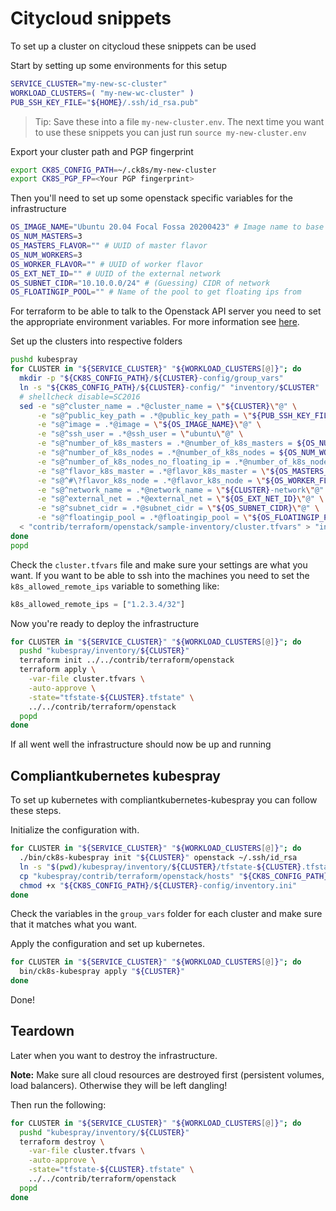 # Citycloud snippets

To set up a cluster on citycloud these snippets can be used

Start by setting up some environments for this setup

```bash
SERVICE_CLUSTER="my-new-sc-cluster"
WORKLOAD_CLUSTERS=( "my-new-wc-cluster" )
PUB_SSH_KEY_FILE="${HOME}/.ssh/id_rsa.pub"
```

> Tip:
> Save these into a file `my-new-cluster.env`.
> The next time you want to use these snippets you can just run `source my-new-cluster.env`

Export your cluster path and PGP fingerprint

```bash
export CK8S_CONFIG_PATH=~/.ck8s/my-new-cluster
export CK8S_PGP_FP=<Your PGP fingerprint>
```

Then you'll need to set up some openstack specific variables for the infrastructure

```bash
OS_IMAGE_NAME="Ubuntu 20.04 Focal Fossa 20200423" # Image name to base VMs on
OS_NUM_MASTERS=3
OS_MASTERS_FLAVOR="" # UUID of master flavor
OS_NUM_WORKERS=3
OS_WORKER_FLAVOR="" # UUID of worker flavor
OS_EXT_NET_ID="" # UUID of the external network
OS_SUBNET_CIDR="10.10.0.0/24" # (Guessing) CIDR of network
OS_FLOATINGIP_POOL="" # Name of the pool to get floating ips from
```

For terraform to be able to talk to the Openstack API server you need to set the appropriate environment variables.
For more information see [here](https://docs.openstack.org/newton/user-guide/common/cli-set-environment-variables-using-openstack-rc.html).

Set up the clusters into respective folders

```bash
pushd kubespray
for CLUSTER in "${SERVICE_CLUSTER}" "${WORKLOAD_CLUSTERS[@]}"; do
  mkdir -p "${CK8S_CONFIG_PATH}/${CLUSTER}-config/group_vars"
  ln -s "${CK8S_CONFIG_PATH}/${CLUSTER}-config/" "inventory/$CLUSTER"
  # shellcheck disable=SC2016
  sed -e "s@^cluster_name = .*@cluster_name = \"${CLUSTER}\"@" \
      -e "s@^public_key_path = .*@public_key_path = \"${PUB_SSH_KEY_FILE}\"@" \
      -e "s@^image = .*@image = \"${OS_IMAGE_NAME}\"@" \
      -e "s@^ssh_user = .*@ssh_user = \"ubuntu\"@" \
      -e "s@^number_of_k8s_masters = .*@number_of_k8s_masters = ${OS_NUM_MASTERS}@" \
      -e "s@^number_of_k8s_nodes = .*@number_of_k8s_nodes = ${OS_NUM_WORKERS}@" \
      -e "s@^number_of_k8s_nodes_no_floating_ip = .*@number_of_k8s_nodes_no_floating_ip = 0@" \
      -e "s@^flavor_k8s_master = .*@flavor_k8s_master = \"${OS_MASTERS_FLAVOR}\"@" \
      -e "s@^#\?flavor_k8s_node = .*@flavor_k8s_node = \"${OS_WORKER_FLAVOR}\"@" \
      -e "s@^network_name = .*@network_name = \"${CLUSTER}-network\"@" \
      -e "s@^external_net = .*@external_net = \"${OS_EXT_NET_ID}\"@" \
      -e "s@^subnet_cidr = .*@subnet_cidr = \"${OS_SUBNET_CIDR}\"@" \
      -e "s@^floatingip_pool = .*@floatingip_pool = \"${OS_FLOATINGIP_POOL}\"@" \
  < "contrib/terraform/openstack/sample-inventory/cluster.tfvars" > "inventory/$CLUSTER/cluster.tfvars"
done
popd
```

Check the `cluster.tfvars` file and make sure your settings are what you want.
If you want to be able to ssh into the machines you need to set the `k8s_allowed_remote_ips` variable to something like:

```tfvars
k8s_allowed_remote_ips = ["1.2.3.4/32"]
```

Now you're ready to deploy the infrastructure

```bash
for CLUSTER in "${SERVICE_CLUSTER}" "${WORKLOAD_CLUSTERS[@]}"; do
  pushd "kubespray/inventory/${CLUSTER}"
  terraform init ../../contrib/terraform/openstack
  terraform apply \
    -var-file cluster.tfvars \
    -auto-approve \
    -state="tfstate-${CLUSTER}.tfstate" \
    ../../contrib/terraform/openstack
  popd
done
```

If all went well the infrastructure should now be up and running

## Compliantkubernetes kubespray

To set up kubernetes with compliantkubernetes-kubespray you can follow these steps.

Initialize the configuration with.

```bash
for CLUSTER in "${SERVICE_CLUSTER}" "${WORKLOAD_CLUSTERS[@]}"; do
  ./bin/ck8s-kubespray init "${CLUSTER}" openstack ~/.ssh/id_rsa
  ln -s "$(pwd)/kubespray/inventory/${CLUSTER}/tfstate-${CLUSTER}.tfstate" "${CK8S_CONFIG_PATH}/${CLUSTER}-config/" || true
  cp "kubespray/contrib/terraform/openstack/hosts" "${CK8S_CONFIG_PATH}/${CLUSTER}-config/inventory.ini"
  chmod +x "${CK8S_CONFIG_PATH}/${CLUSTER}-config/inventory.ini"
done
```

Check the variables in the `group_vars` folder for each cluster and make sure that it matches what you want.

Apply the configuration and set up kubernetes.

```bash
for CLUSTER in "${SERVICE_CLUSTER}" "${WORKLOAD_CLUSTERS[@]}"; do
  bin/ck8s-kubespray apply "${CLUSTER}"
done
```

Done!

## Teardown

Later when you want to destroy the infrastructure.

**Note:** Make sure all cloud resources are destroyed first (persistent volumes, load balancers).
Otherwise they will be left dangling!

Then run the following:

```bash
for CLUSTER in "${SERVICE_CLUSTER}" "${WORKLOAD_CLUSTERS[@]}"; do
  pushd "kubespray/inventory/${CLUSTER}"
  terraform destroy \
    -var-file cluster.tfvars \
    -auto-approve \
    -state="tfstate-${CLUSTER}.tfstate" \
    ../../contrib/terraform/openstack
  popd
done
```
